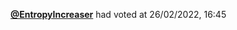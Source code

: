  <a href=https://github.com/EntropyIncreaser><strong>@EntropyIncreaser</strong></a>  had voted  at 26/02/2022, 16:45 
